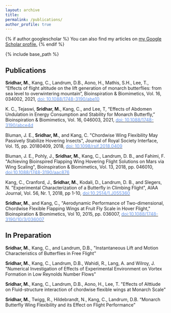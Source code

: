 ```yaml
---
layout: archive
title: 
permalink: /publications/
author_profile: true
---
```

{% if author.googlescholar %}
  You can also find my articles on <u><a href="{{author.googlescholar}}">my Google Scholar profile</a>.</u>
{% endif %}

{% include base_path %}

## Publications

**Sridhar, M.**, Kang, C., Landrum, D.B., Aono, H., Mathis, S.H., Lee, T., “Effects of flight altitude on the lift generation of monarch butterflies: from sea level to overwintering mountain”, Bioinspiration & Biomimetics, Vol. 16, 034002, 2021, [<span style="color:CornflowerBlue">doi: 10.1088/1748-3190/abe10</span>](https://iopscience.iop.org/article/10.1088/1748-3190/abe108/meta)
	   
K. C., Tejaswi, **Sridhar, M.**, Kang, C., and Lee, T, “Effects of Abdomen Undulation in Energy Consumption and Stability for Monarch Butterfly,” Bioinspiration & Biomimetics, Vol. 16, 046003, 2021, [<span style="color:CornflowerBlue">doi: 10.1088/1748-3190/abce4d</span>](https://iopscience.iop.org/article/10.1088/1748-3190/abce4d/meta)

Bluman, J. E., **Sridhar, M.**, and Kang, C. "Chordwise Wing Flexibility May Passively Stabilize Hovering Insects", Journal of Royal Society Interface, Vol. 15, pp. 20180409, 2018, [<span style="color:CornflowerBlue">doi: 10.1098/rsif.2018.0409</span>](https://royalsocietypublishing.org/doi/full/10.1098/rsif.2018.0409)

Bluman, J. E., Pohly, J., **Sridhar, M.**, Kang, C., Landrum, D. B., and Fahimi, F. "Achieving Bioinspired Flapping Wing Hovering Flight Solutions on Mars via Wing Scaling", Bioinspiration & Biomimetics, Vol. 13, 2018, pp. 046010, [<span style="color:CornflowerBlue">doi:10.1088/1748-3190/aac876</span>](https://iopscience.iop.org/article/10.1088/1748-3190/aac876/meta)

Kang, C., Cranford, J., **Sridhar, M.**, Kodali, D., Landrum, D. B., and Slegers, N. "Experimental Characterization of a Butterfly in Climbing Flight", AIAA Journal, Vol. 56, Nr. 1, 2018, pp 1-10, [<span style="color:CornflowerBlue">doi:10.2514/1.J055360</span>](https://arc.aiaa.org/doi/abs/10.2514/1.J055360)

**Sridhar, M.**, and Kang, C., "Aerodynamic Performance of Two-dimensional, Chordwise Flexible Flapping Wings at Fruit Fly Scale in Hover Flight," Bioinspiration & Biomimetics, Vol 10, 2015, pp. 036007, [<span style="color:CornflowerBlue">doi:10.1088/1748-3190/10/3/036007</span>](https://iopscience.iop.org/article/10.1088/1748-3190/10/3/036007/meta)

## In Preparation

**Sridhar, M.**, Kang, C., and Landrum, D.B., "Instantaneous Lift and Motion Characteristics of Butterflies in Free Flight”

**Sridhar, M.**, Kang, C., Landrum, D.B., Wahidi, R., Lang, A. and Wilroy, J. "Numerical Investigation of Effects of Experimental Environment on Vortex Formation in Low Reynolds Number Flows"

**Sridhar, M.**, Kang, C., Landrum, D.B., Aono, H., Lee, T. "Effects of Alttiude on Fluid-structure interaction of chordwise flexible wings at Monarch Scale"

**Sridhar, M.**, Twigg, R., Hildebrandt, N., Kang, C., Landrum, D.B. “Monarch Butterfly Wing Flexibility and its Effect on Flight Performance”

<br />
